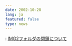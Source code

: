 ```yaml
---
date: 2002-10-28
lang: ja
featured: false
type: news
---
```

: <a href="news-2007/errors.html">IMG2フォルダの閉鎖について</a>
